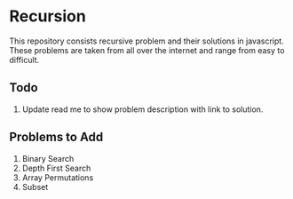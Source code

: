 # Recursion

This repository consists recursive problem and their solutions in javascript. These problems are taken from all over the internet and range from easy to difficult.

## Todo
1. Update read me to show problem description with link to solution.
## Problems to Add
1. Binary Search
2. Depth First Search
3. Array Permutations
4. Subset
